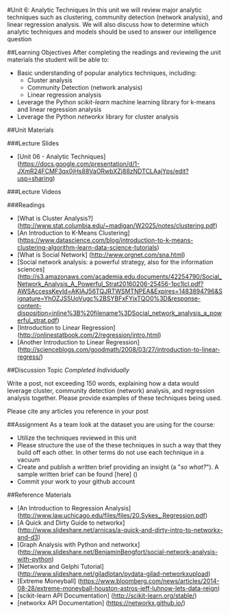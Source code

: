 #Unit 6: Analytic Techniques
In this unit we will review major analytic techniques such as clustering, community detection (network analysis), and linear regression analysis. We will also discuss how to determine which analytic techniques and models should be used to answer our intelligence question

##Learning Objectives
After completing the readings and reviewing the unit materials the student will be able to:
* Basic understanding of popular analytics techniques, including:
  * Cluster analysis
  * Community Detection (network analysis)
  * Linear regression analysis
* Leverage the Python *scikit-learn* machine learning library for k-means and linear regression analysis
* Leverage the Python *networkx* library for cluster analysis

##Unit Materials

###Lecture Slides
* [Unit 06 - Analytic Techniques] (https://docs.google.com/presentation/d/1-JXmR24FCMF3qx0jHs88VaORwbXZj88zNDTCLAajYps/edit?usp=sharing)

###Lecture Videos

###Readings
* [What is Cluster Analysis?] (http://www.stat.columbia.edu/~madigan/W2025/notes/clustering.pdf)
* [An Introduction to K-Means Clustering] (https://www.datascience.com/blog/introduction-to-k-means-clustering-algorithm-learn-data-science-tutorials)
* [What is Social Network] (http://www.orgnet.com/sna.html)
* [Social network analysis: a powerful strategy, also for the information sciences] (http://s3.amazonaws.com/academia.edu.documents/42254790/Social_Network_Analysis_A_Powerful_Strat20160206-25456-1pc1lcl.pdf?AWSAccessKeyId=AKIAJ56TQJRTWSMTNPEA&Expires=1483894796&Signature=YhOZJS5UoVugc%2BSYBFxFYixTQO0%3D&response-content-disposition=inline%3B%20filename%3DSocial_network_analysis_a_powerful_strat.pdf)
* [Introduction to Linear Regression] (http://onlinestatbook.com/2/regression/intro.html)
* [Another Introduction to Linear Regression] (http://scienceblogs.com/goodmath/2008/03/27/introduction-to-linear-regress/)

##Discussion Topic
*Completed Individually*

Write a post, not exceeding 150 words, explaining how a data would leverage cluster, community detection (network) analysis, and regression analysis together. Please provide examples of these techniques being used.

Please cite any articles you reference in your post

##Assignment
As a team look at the dataset you are using for the course:
* Utilize the techniques reviewed in this unit
* Please structure the use of the these techniques in such a way that they build off each other. In other terms do not use each technique in a vacuum
* Create and publish a written brief providing an insight (a "*so what?*"). A sample written brief can be found [here] ()
* Commit your work to your github account

##Reference Materials
* [An Introduction to Regression Analysis] (http://www.law.uchicago.edu/files/files/20.Sykes_.Regression.pdf)
* [A Quick and Dirty Guide to networkx] (http://www.slideshare.net/arnicas/a-quick-and-dirty-intro-to-networkx-and-d3)
* [Graph Analysis with Python and networkx] (http://www.slideshare.net/BenjaminBengfort/social-network-analysis-with-python)
* [Networkx and Gelphi Tutorial] (http://www.slideshare.net/giladlotan/pydata-gilad-networkxupload)
* [Extreme Moneyball] (https://www.bloomberg.com/news/articles/2014-08-28/extreme-moneyball-houston-astros-jeff-luhnow-lets-data-reign)
* [scikit-learn API Documentation] (http://scikit-learn.org/stable/)
* [networkx API Documentation] (https://networkx.github.io/)

